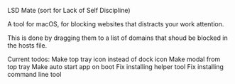 LSD Mate (sort for Lack of Self Discipline)

A tool for macOS, for blocking websites that distracts your work attention.

This is done by dragging them to a list of domains that shoud be blocked in the hosts file.

Current todos:
Make top tray icon instead of dock icon
Make modal from top tray
Make auto start app on boot
Fix installing helper tool
Fix installing command line tool
